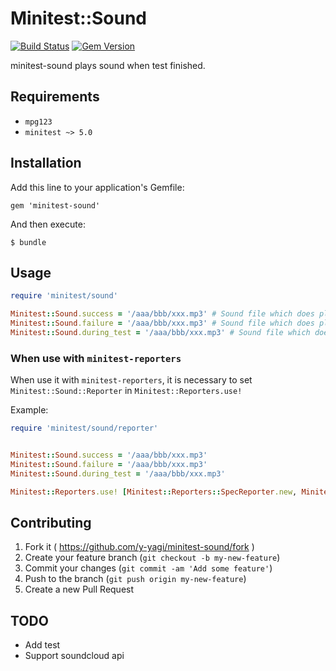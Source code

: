 # Minitest::Sound

[![Build Status](https://travis-ci.org/y-yagi/minitest-sound.svg?branch=master)](https://travis-ci.org/y-yagi/minitest-sound)
[![Gem Version](https://badge.fury.io/rb/minitest-sound.svg)](http://badge.fury.io/rb/minitest-sound)

minitest-sound plays sound when test finished.

## Requirements

* `mpg123`
* `minitest ~> 5.0`

## Installation

Add this line to your application's Gemfile:

    gem 'minitest-sound'

And then execute:

    $ bundle

## Usage

```ruby
require 'minitest/sound'

Minitest::Sound.success = '/aaa/bbb/xxx.mp3' # Sound file which does play when a test succeeded.
Minitest::Sound.failure = '/aaa/bbb/xxx.mp3' # Sound file which does play when a test failed.
Minitest::Sound.during_test = '/aaa/bbb/xxx.mp3' # Sound file which does play during test.
```

### When use with `minitest-reporters`

When use it with `minitest-reporters`, it is necessary to set `Minitest::Sound::Reporter` in `Minitest::Reporters.use!`

Example:

```ruby
require 'minitest/sound/reporter'


Minitest::Sound.success = '/aaa/bbb/xxx.mp3'
Minitest::Sound.failure = '/aaa/bbb/xxx.mp3'
Minitest::Sound.during_test = '/aaa/bbb/xxx.mp3'

Minitest::Reporters.use! [Minitest::Reporters::SpecReporter.new, Minitest::Sound::Reporter.new]
```

## Contributing

1. Fork it ( https://github.com/y-yagi/minitest-sound/fork )
2. Create your feature branch (`git checkout -b my-new-feature`)
3. Commit your changes (`git commit -am 'Add some feature'`)
4. Push to the branch (`git push origin my-new-feature`)
5. Create a new Pull Request

## TODO

* Add test
* Support soundcloud api

